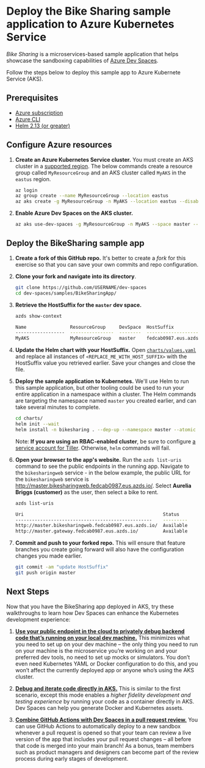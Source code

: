# Deploy the Bike Sharing sample application to Azure Kubernetes Service

*Bike Sharing* is a microservices-based sample application that helps showcase the sandboxing capabilities of [Azure Dev Spaces](https://aka.ms/devspaces). 

Follow the steps below to deploy this sample app to Azure Kubernete Service (AKS).

## Prerequisites
* [Azure subscription](https://azure.microsoft.com/free)
* [Azure CLI](https://docs.microsoft.com/cli/azure/install-azure-cli?view=azure-cli-latest)
* [Helm 2.13 (or greater)](https://github.com/helm/helm/blob/master/docs/install.md)

## Configure Azure resources

1. **Create an Azure Kubernetes Service cluster.** You must create an AKS cluster in a [supported region](https://docs.microsoft.com/azure/dev-spaces/about#supported-regions-and-configurations). The below commands create a resource group called `MyResourceGroup` and an AKS cluster called `MyAKS` in the `eastus` region.

    ```bash
    az login
    az group create --name MyResourceGroup --location eastus
    az aks create -g MyResourceGroup -n MyAKS --location eastus --disable-rbac --generate-ssh-keys
    ```

1. **Enable Azure Dev Spaces on the AKS cluster.**
    ```bash
    az aks use-dev-spaces -g MyResourceGroup -n MyAKS --space master --yes
    ```

## Deploy the BikeSharing sample app

1. **Create a fork of this GitHub repo.** It's better to create a *fork* for this exercise so that you can save your own commits and repo configuration.

1. **Clone your fork and navigate into its directory**.
    ```bash
    git clone https://github.com/USERNAME/dev-spaces
    cd dev-spaces/samples/BikeSharingApp/
    ```

1. **Retrieve the HostSuffix for the `master` dev space.**
    ```bash
    azds show-context

    Name                ResourceGroup     DevSpace  HostSuffix
    ------------------  ----------------  --------  -----------------------
    MyAKS               MyResourceGroup   master    fedcab0987.eus.azds.io
    ```

1. **Update the Helm chart with your HostSuffix.** Open [`charts/values.yaml`](https://github.com/Azure/dev-spaces/blob/master/samples/BikeSharingApp/charts/values.yaml) and replace all instances of `<REPLACE_ME_WITH_HOST_SUFFIX>` with the HostSuffix value you retrieved earlier. Save your changes and close the file.

1. **Deploy the sample application to Kubernetes.** We'll use Helm to run this sample application, but other tooling could be used to run your entire application in a namespace within a cluster. The Helm commands are targeting the namespace named `master` you created earlier, and can take several minutes to complete.
    ```bash
    cd charts/
    helm init --wait
    helm install -n bikesharing . --dep-up --namespace master --atomic
    ```
    Note: **If you are using an RBAC-enabled cluster**, be sure to configure [a service account for Tiller](https://helm.sh/docs/using_helm/#role-based-access-control). Otherwise, `helm` commands will fail.

1. **Open your browser to the app's website.** Run the `azds list-uris` command to see the public endpoints in the running app. Navigate to the `bikesharingweb` service - in the below example, the public URL for the `bikesharingweb` service is http://master.bikesharingweb.fedcab0987.eus.azds.io/. Select **Aurelia Briggs (customer)** as the user, then select a bike to rent.
    ```bash
    azds list-uris

    Uri                                                   Status
    --------------------------------------------------    ---------
    http://master.bikesharingweb.fedcab0987.eus.azds.io/  Available
    http://master.gateway.fedcab0987.eus.azds.io/         Available
    ```

1. **Commit and push to your forked repo.** This will ensure that feature branches you create going forward will also have the configuration changes you made earlier.
    ```bash
    git commit -am "update HostSuffix"
    git push origin master
    ```

## Next Steps
Now that you have the BikeSharing app deployed in AKS, try these walkthroughs to learn how Dev Spaces can enhance the Kubernetes development experience:

1. **[Use your public endpoint in the cloud to privately debug backend code that’s running on your local dev machine.](https://aka.ms/devspaces/connect)** This minimizes what you need to set up on your dev machine – the only thing you need to run on your machine is the microservice you’re working on and your preferred dev tools, no need to set up mocks or simulators. You don’t even need Kubernetes YAML or Docker configuration to do this, and you won’t affect the currently deployed app or anyone who’s using the AKS cluster.

1. **[Debug and iterate code directly in AKS.](https://docs.microsoft.com/azure/dev-spaces/quickstart-netcore)** This is similar to the first scenario, except this mode enables a *higher fidelity development and testing experience* by running your code as a container directly in AKS. Dev Spaces can help you generate Docker and Kubernetes assets.

1. **[Combine GitHub Actions with Dev Spaces in a pull request review.](https://aka.ms/devspaces/pr-flow)** You can use GitHub Actions to automatically deploy to a new sandbox whenever a pull request is opened so that your team can review a live version of the app that includes your pull request changes – all before that code is merged into your main branch! As a bonus, team members such as product managers and designers can become part of the review process during early stages of development.
